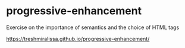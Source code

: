 # progressive-enhancement
Exercise on the importance of semantics and the choice of HTML tags

https://treshmiralissa.github.io/progressive-enhancement/
